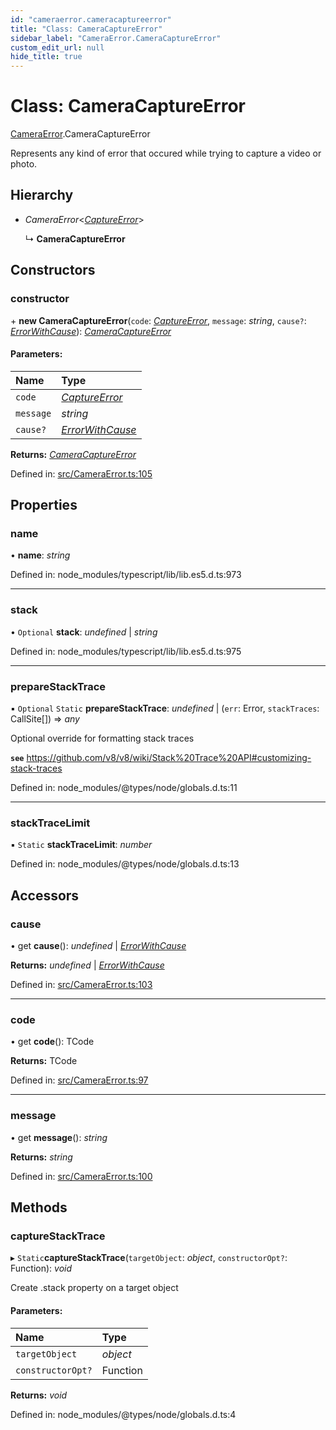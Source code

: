 ```yaml
---
id: "cameraerror.cameracaptureerror"
title: "Class: CameraCaptureError"
sidebar_label: "CameraError.CameraCaptureError"
custom_edit_url: null
hide_title: true
---
```


# Class: CameraCaptureError

[CameraError](../modules/cameraerror.md).CameraCaptureError

Represents any kind of error that occured while trying to capture a video or photo.

## Hierarchy

* *CameraError*<[*CaptureError*](../modules/cameraerror.md#captureerror)\>

  ↳ **CameraCaptureError**

## Constructors

### constructor

\+ **new CameraCaptureError**(`code`: [*CaptureError*](../modules/cameraerror.md#captureerror), `message`: *string*, `cause?`: [*ErrorWithCause*](../interfaces/cameraerror.errorwithcause.md)): [*CameraCaptureError*](cameraerror.cameracaptureerror.md)

#### Parameters:

Name | Type |
:------ | :------ |
`code` | [*CaptureError*](../modules/cameraerror.md#captureerror) |
`message` | *string* |
`cause?` | [*ErrorWithCause*](../interfaces/cameraerror.errorwithcause.md) |

**Returns:** [*CameraCaptureError*](cameraerror.cameracaptureerror.md)

Defined in: [src/CameraError.ts:105](https://github.com/cuvent/react-native-vision-camera/blob/daa3c48/src/CameraError.ts#L105)

## Properties

### name

• **name**: *string*

Defined in: node_modules/typescript/lib/lib.es5.d.ts:973

___

### stack

• `Optional` **stack**: *undefined* \| *string*

Defined in: node_modules/typescript/lib/lib.es5.d.ts:975

___

### prepareStackTrace

▪ `Optional` `Static` **prepareStackTrace**: *undefined* \| (`err`: Error, `stackTraces`: CallSite[]) => *any*

Optional override for formatting stack traces

**`see`** https://github.com/v8/v8/wiki/Stack%20Trace%20API#customizing-stack-traces

Defined in: node_modules/@types/node/globals.d.ts:11

___

### stackTraceLimit

▪ `Static` **stackTraceLimit**: *number*

Defined in: node_modules/@types/node/globals.d.ts:13

## Accessors

### cause

• get **cause**(): *undefined* \| [*ErrorWithCause*](../interfaces/cameraerror.errorwithcause.md)

**Returns:** *undefined* \| [*ErrorWithCause*](../interfaces/cameraerror.errorwithcause.md)

Defined in: [src/CameraError.ts:103](https://github.com/cuvent/react-native-vision-camera/blob/daa3c48/src/CameraError.ts#L103)

___

### code

• get **code**(): TCode

**Returns:** TCode

Defined in: [src/CameraError.ts:97](https://github.com/cuvent/react-native-vision-camera/blob/daa3c48/src/CameraError.ts#L97)

___

### message

• get **message**(): *string*

**Returns:** *string*

Defined in: [src/CameraError.ts:100](https://github.com/cuvent/react-native-vision-camera/blob/daa3c48/src/CameraError.ts#L100)

## Methods

### captureStackTrace

▸ `Static`**captureStackTrace**(`targetObject`: *object*, `constructorOpt?`: Function): *void*

Create .stack property on a target object

#### Parameters:

Name | Type |
:------ | :------ |
`targetObject` | *object* |
`constructorOpt?` | Function |

**Returns:** *void*

Defined in: node_modules/@types/node/globals.d.ts:4
